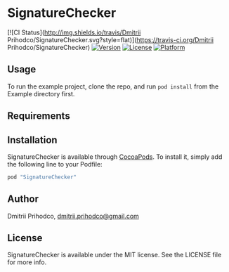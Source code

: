 # SignatureChecker

[![CI Status](http://img.shields.io/travis/Dmitrii Prihodco/SignatureChecker.svg?style=flat)](https://travis-ci.org/Dmitrii Prihodco/SignatureChecker)
[![Version](https://img.shields.io/cocoapods/v/SignatureChecker.svg?style=flat)](http://cocoapods.org/pods/SignatureChecker)
[![License](https://img.shields.io/cocoapods/l/SignatureChecker.svg?style=flat)](http://cocoapods.org/pods/SignatureChecker)
[![Platform](https://img.shields.io/cocoapods/p/SignatureChecker.svg?style=flat)](http://cocoapods.org/pods/SignatureChecker)

## Usage

To run the example project, clone the repo, and run `pod install` from the Example directory first.

## Requirements

## Installation

SignatureChecker is available through [CocoaPods](http://cocoapods.org). To install
it, simply add the following line to your Podfile:

```ruby
pod "SignatureChecker"
```

## Author

Dmitrii Prihodco, dmitrii.prihodco@gmail.com

## License

SignatureChecker is available under the MIT license. See the LICENSE file for more info.
